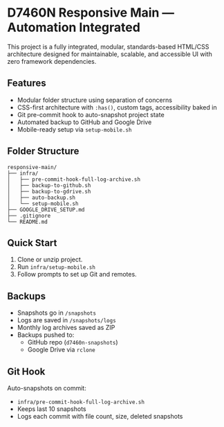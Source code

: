 # D7460N Responsive Main — Automation Integrated

This project is a fully integrated, modular, standards-based HTML/CSS architecture designed for maintainable, scalable, and accessible UI with zero framework dependencies.

## Features

- Modular folder structure using separation of concerns
- CSS-first architecture with `:has()`, custom tags, accessibility baked in
- Git pre-commit hook to auto-snapshot project state
- Automated backup to GitHub and Google Drive
- Mobile-ready setup via `setup-mobile.sh`

## Folder Structure

```
responsive-main/
├── infra/
│   ├── pre-commit-hook-full-log-archive.sh
│   ├── backup-to-github.sh
│   ├── backup-to-gdrive.sh
│   ├── auto-backup.sh
│   └── setup-mobile.sh
├── GOOGLE_DRIVE_SETUP.md
├── .gitignore
└── README.md
```

## Quick Start

1. Clone or unzip project.
2. Run `infra/setup-mobile.sh`
3. Follow prompts to set up Git and remotes.

## Backups

- Snapshots go in `/snapshots`
- Logs are saved in `/snapshots/logs`
- Monthly log archives saved as ZIP
- Backups pushed to:
  - GitHub repo (`d7460n-snapshots`)
  - Google Drive via `rclone`

## Git Hook

Auto-snapshots on commit:
- `infra/pre-commit-hook-full-log-archive.sh`
- Keeps last 10 snapshots
- Logs each commit with file count, size, deleted snapshots

